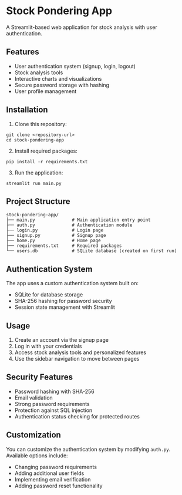 # Stock Pondering App

A Streamlit-based web application for stock analysis with user authentication.

## Features

- User authentication system (signup, login, logout)
- Stock analysis tools
- Interactive charts and visualizations
- Secure password storage with hashing
- User profile management

## Installation

1. Clone this repository:
```
git clone <repository-url>
cd stock-pondering-app
```

2. Install required packages:
```
pip install -r requirements.txt
```

3. Run the application:
```
streamlit run main.py
```

## Project Structure

```
stock-pondering-app/
├── main.py              # Main application entry point
├── auth.py              # Authentication module
├── login.py             # Login page
├── signup.py            # Signup page
├── home.py              # Home page
├── requirements.txt     # Required packages
└── users.db             # SQLite database (created on first run)
```

## Authentication System

The app uses a custom authentication system built on:
- SQLite for database storage
- SHA-256 hashing for password security
- Session state management with Streamlit

## Usage

1. Create an account via the signup page
2. Log in with your credentials
3. Access stock analysis tools and personalized features
4. Use the sidebar navigation to move between pages

## Security Features

- Password hashing with SHA-256
- Email validation
- Strong password requirements
- Protection against SQL injection
- Authentication status checking for protected routes

## Customization

You can customize the authentication system by modifying `auth.py`. Available options include:
- Changing password requirements
- Adding additional user fields
- Implementing email verification
- Adding password reset functionality
